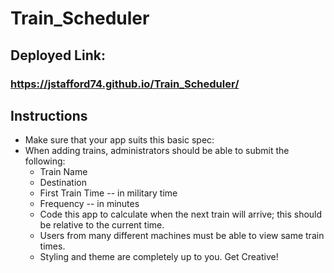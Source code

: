 # Train_Scheduler

## Deployed Link:
### https://jstafford74.github.io/Train_Scheduler/

## Instructions

  - Make sure that your app suits this basic spec:
  - When adding trains, administrators should be able to submit the following:
    - Train Name
    - Destination
    - First Train Time -- in military time
    - Frequency -- in minutes
    - Code this app to calculate when the next train will arrive; this should be relative to the current time.
    - Users from many different machines must be able to view same train times.
    - Styling and theme are completely up to you. Get Creative!





